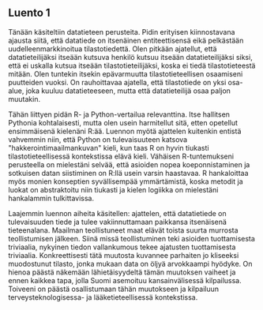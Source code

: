 ## Luento 1

Tänään käsiteltiin datatieteen perusteita. Pidin erityisen kiinnostavana 
ajausta siitä, että datatiede on itsenäinen entiteettisensä eikä pelkästään 
uudelleenmarkkinoitua tilastotiedettä. Olen pitkään ajatellut, että 
datatieteilijäksi itseään kutsuva henkilö kutsuu itseään datatieteilijäksi 
siksi, että ei uskalla kutsua itseään tilastotieteilijäksi, koska ei tiedä 
tilastotieteestä mitään. Olen tuntekin itsekin epävarmuutta tilastotieteellisen 
osaamiseni puutteiden vuoksi. On rauhoittavaa ajatella, että tilastotiede on 
yksi osa-alue, joka kuuluu datatieteeseen, mutta että datatieteilijä osaa 
paljon muutakin. 

Tähän liittyen pidän R- ja Python-vertailua relevanttina. Itse hallitsen 
Pythonia kohtalaisesti, mutta olen usein harmitellut sitä, etten opetellut 
ensimmäisenä kielenäni R:ää. Luennon myötä ajattelen kuitenkin entistä 
vahvemmin niin, että Python on tulevaisuuteen katsova 
"hakkerointimaailmankuvan" kieli, kun taas R on hyvin tiukasti 
tilastotieteellisessä kontekstissa elävä kieli. Vähäisen R-tuntemukseni 
perusteella on mielestäni selvää, että asioiden nopea koeponnistaminen ja 
sotkuisen datan siistiminen on R:llä usein varsin haastavaa. R hankaloittaa 
myös monien konseptien syvällisempää ymmärtämistä, koska metodit ja luokat on 
abstraktoitu niin tiukasti ja kielen logiikka on mielestäni hankalammin 
tulkittavissa. 

Laajemmin luennon aiheita käsitellen: ajattelen, että datatietiede on 
tulevaisuuden tiede ja tulee vakiinnuttamaan paikkansa itsenäisenä 
tieteenalana. Maailman teollistuneet maat elävät toista suurta murrosta 
teollistumisen jälkeen. Siinä missä teollistuminen teki asioiden tuottamisesta 
triviaalia, nykyinen tiedon vallankumous tekee ajatusten tuottamisesta 
triviaalia. Konkreettisesti tätä muutosta kuvannee parhaiten jo kliseeksi 
muodostunut tilasto, jonka mukaan data on öljyä arvokkaampi hyödyke. On hienoa 
päästä näkemään lähietäisyydeltä tämän muutoksen vaiheet ja ennen kaikkea tapa, 
jolla Suomi asemoituu kansainvälisessä kilpailussa. Toiveeni on päästä 
osallistumaan tähän muutokseen ja kilpailuun terveysteknologisessa- ja 
lääketieteellisessä kontekstissa. 
